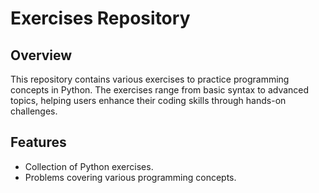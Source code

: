 # Exercises Repository

## Overview
This repository contains various exercises to practice programming concepts in Python. The exercises range from basic syntax to advanced topics, helping users enhance their coding skills through hands-on challenges.

## Features
- Collection of Python exercises.
- Problems covering various programming concepts.
